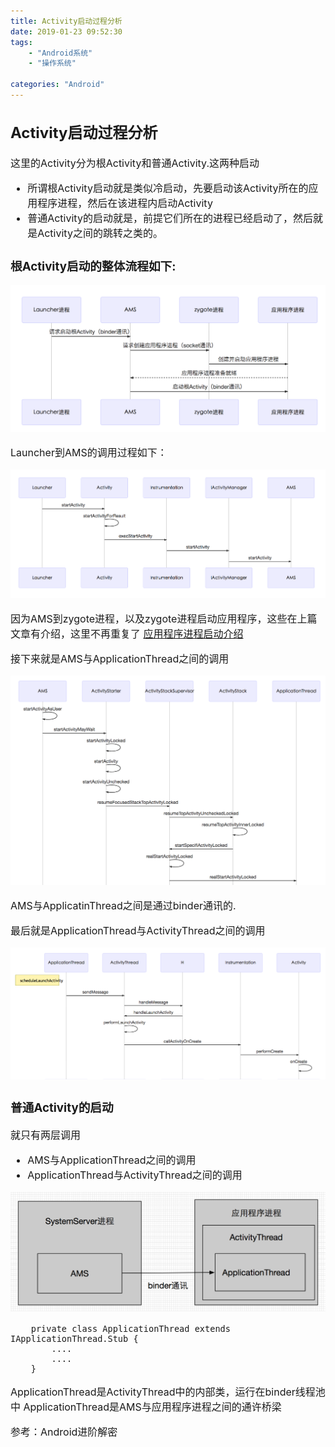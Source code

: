 ```yaml
---
title: Activity启动过程分析
date: 2019-01-23 09:52:30
tags:
	- "Android系统" 
	- "操作系统"
	
categories: "Android"	
---
```


<font size=3>

## Activity启动过程分析

这里的Activity分为根Activity和普通Activity.这两种启动

* 所谓根Activity启动就是类似冷启动，先要启动该Activity所在的应用程序进程，然后在该进程内启动Activity
* 普通Activity的启动就是，前提它们所在的进程已经启动了，然后就是Activity之间的跳转之类的。

### 根Activity启动的整体流程如下:
![根Actiivty启动整体流程](https://raw.githubusercontent.com/sheltonliu/sheltonliu.github.io/hexo/blog/MarkdownPhotos/2019/01/23/01.png)

Launcher到AMS的调用过程如下：

![Launcher-AMS](https://raw.githubusercontent.com/sheltonliu/sheltonliu.github.io/hexo/blog/MarkdownPhotos/2019/01/23/Launcher-AMS.png)

因为AMS到zygote进程，以及zygote进程启动应用程序，这些在上篇文章有介绍，这里不再重复了 [应用程序进程启动介绍](https://www.jianshu.com/p/364536beb16d)

接下来就是AMS与ApplicationThread之间的调用

![AMS-ApplicationThread](https://raw.githubusercontent.com/sheltonliu/sheltonliu.github.io/hexo/blog/MarkdownPhotos/2019/01/23/AMS-ApplicationThread.png)

AMS与ApplicatinThread之间是通过binder通讯的. 



最后就是ApplicationThread与ActivityThread之间的调用

![](https://raw.githubusercontent.com/sheltonliu/sheltonliu.github.io/hexo/blog/MarkdownPhotos/2019/01/23/AppThread-Activity.png)


### 普通Activity的启动

就只有两层调用

* AMS与ApplicationThread之间的调用
* ApplicationThread与ActivityThread之间的调用

![](https://raw.githubusercontent.com/sheltonliu/sheltonliu.github.io/hexo/blog/MarkdownPhotos/2019/01/23/systemserver-process.png)



		private class ApplicationThread extends IApplicationThread.Stub {
			....
			....
		}

ApplicationThread是ActivityThread中的内部类，运行在binder线程池中
ApplicationThread是AMS与应用程序进程之间的通许桥梁

参考：Android进阶解密
		





